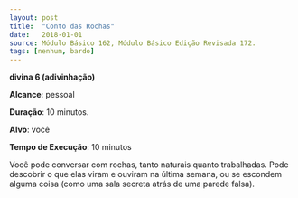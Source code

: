 ```yaml
---
layout: post
title:  "Conto das Rochas"
date:   2018-01-01
source: Módulo Básico 162, Módulo Básico Edição Revisada 172.
tags: [nenhum, bardo]
---
```


**divina 6 (adivinhação)**

**Alcance**: pessoal

**Duração**: 10 minutos.

**Alvo**: você

**Tempo de Execução**: 10 minutos

Você pode conversar com rochas, tanto naturais quanto trabalhadas. Pode descobrir o que elas viram e ouviram na última semana, ou se escondem alguma coisa (como uma sala secreta atrás de uma parede falsa).
